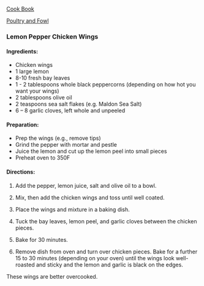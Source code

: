 [Cook Book](https://github.com/vmsmith/CookBook/blob/master/README.md)

[Poultry and Fowl](https://github.com/vmsmith/CookBook/blob/master/poultry_fowl.md)  

### Lemon Pepper Chicken Wings  

#### Ingredients:

* Chicken wings  
* 1 large lemon
* 8-10 fresh bay leaves
* 1 - 2 tablespoons whole black peppercorns (depending on how hot you want your wings)
* 2 tablespoons olive oil
* 2 teaspoons sea salt flakes (e.g. Maldon Sea Salt)
* 6 – 8 garlic cloves, left whole and unpeeled

#### Preparation:

* Prep the wings (e.g., remove tips)  
* Grind the pepper with mortar and pestle
* Juice the lemon and cut up the lemon peel into small pieces
* Preheat oven to 350F


#### Directions:

1. Add the pepper, lemon juice, salt and olive oil to a bowl. 

2. Mix, then add the chicken wings and toss until well coated. 

3. Place the wings and mixture in a baking dish. 

4. Tuck the bay leaves, lemon peel, and garlic cloves between the chicken pieces.

5. Bake for 30 minutes. 

6. Remove dish from oven and turn over chicken pieces. Bake for a further 15 to 30 minutes (depending on your oven) until the wings look well-roasted and sticky and the lemon and garlic is black on the edges. 

These wings are better overcooked.
